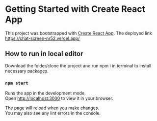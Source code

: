 # Getting Started with Create React App

This project was bootstrapped with [Create React App](https://github.com/facebook/create-react-app).
The deployed link https://chat-screen-nr52.vercel.app/

## How to run in local editor

Download the folder/clone the project and run npm i in terminal to install necessary packages.

### `npm start`

Runs the app in the development mode.\
Open [http://localhost:3000](http://localhost:3000) to view it in your browser.

The page will reload when you make changes.\
You may also see any lint errors in the console.
